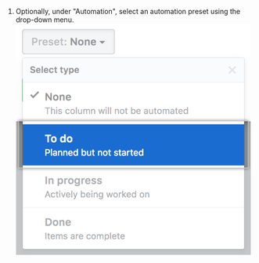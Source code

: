 1. Optionally, under "Automation", select an automation preset using the drop-down menu.
![Select preset automation from menu](/assets/images/help/projects/select-automation.png)
